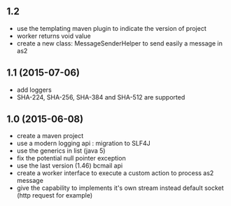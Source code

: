 ## 1.2
 - use the templating maven plugin to indicate the version of project
 - worker returns void value
 - create a new class: MessageSenderHelper to send easily a message in as2

## 1.1 (2015-07-06)
 - add loggers
 - SHA-224, SHA-256, SHA-384 and SHA-512 are supported
 
## 1.0 (2015-06-08)
 - create a maven project
 - use a modern logging api : migration to SLF4J
 - use the generics in list (java 5)
 - fix the potential null pointer exception
 - use the last version (1.46) bcmail api
 - create a worker interface to execute a custom action to process as2 message
 - give the capability to implements it's own stream instead default socket (http request for example)



